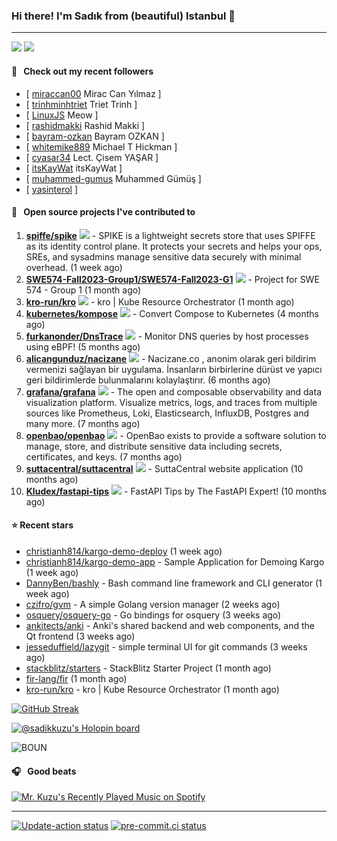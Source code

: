 ### Hi there! I'm Sadık from (beautiful) Istanbul 👋

---

[![](https://img.shields.io/stackexchange/stackoverflow/r/7030591?style=plastic)](https://stackoverflow.com/users/7030591/sadik-kuzu)
[![](https://img.shields.io/twitter/follow/sadikkuzu_mba?style=social)](https://twitter.com/sadikkuzu_mba)


#### 🔭 &nbsp; Check out my recent followers

- [ [miraccan00](https://github.com/miraccan00)   Mirac Can Yılmaz ]
- [ [trinhminhtriet](https://github.com/trinhminhtriet) Triet Trinh ]
- [ [LinuxJS](https://github.com/LinuxJS) Meow ]
- [ [rashidmakki](https://github.com/rashidmakki) Rashid Makki ]
- [ [bayram-ozkan](https://github.com/bayram-ozkan) Bayram OZKAN ]
- [ [whitemike889](https://github.com/whitemike889) Michael T Hickman ]
- [ [cyasar34](https://github.com/cyasar34) Lect. Çisem YAŞAR ]
- [ [itsKayWat](https://github.com/itsKayWat) itsKayWat ]
- [ [muhammed-gumus](https://github.com/muhammed-gumus) Muhammed Gümüş ]
- [ [yasinterol](https://github.com/yasinterol)  ]

#### 🚀 &nbsp; Open source projects I've contributed to
1. [**spiffe/spike**](https://github.com/spiffe/spike/commits?author=sadikkuzu) [![](https://img.shields.io/github/stars/spiffe/spike?style=social)](https://github.com/spiffe/spike/stargazers) - SPIKE is a lightweight secrets store that uses SPIFFE as its identity control plane. It protects your secrets and helps your ops, SREs, and sysadmins manage sensitive data securely with minimal overhead. (1 week ago)
1. [**SWE574-Fall2023-Group1/SWE574-Fall2023-G1**](https://github.com/SWE574-Fall2023-Group1/SWE574-Fall2023-G1/commits?author=sadikkuzu) [![](https://img.shields.io/github/stars/SWE574-Fall2023-Group1/SWE574-Fall2023-G1?style=social)](https://github.com/SWE574-Fall2023-Group1/SWE574-Fall2023-G1/stargazers) - Project for SWE 574 - Group 1 (1 month ago)
1. [**kro-run/kro**](https://github.com/kro-run/kro/commits?author=sadikkuzu) [![](https://img.shields.io/github/stars/kro-run/kro?style=social)](https://github.com/kro-run/kro/stargazers) - kro | Kube Resource Orchestrator (1 month ago)
1. [**kubernetes/kompose**](https://github.com/kubernetes/kompose/commits?author=sadikkuzu) [![](https://img.shields.io/github/stars/kubernetes/kompose?style=social)](https://github.com/kubernetes/kompose/stargazers) - Convert Compose to Kubernetes (4 months ago)
1. [**furkanonder/DnsTrace**](https://github.com/furkanonder/DnsTrace/commits?author=sadikkuzu) [![](https://img.shields.io/github/stars/furkanonder/DnsTrace?style=social)](https://github.com/furkanonder/DnsTrace/stargazers) - Monitor DNS queries by host processes using eBPF! (5 months ago)
1. [**alicangunduz/nacizane**](https://github.com/alicangunduz/nacizane/commits?author=sadikkuzu) [![](https://img.shields.io/github/stars/alicangunduz/nacizane?style=social)](https://github.com/alicangunduz/nacizane/stargazers) - Nacizane.co , anonim olarak geri bildirim vermenizi sağlayan bir uygulama. İnsanların birbirlerine dürüst ve yapıcı geri bildirimlerde bulunmalarını kolaylaştırır. (6 months ago)
1. [**grafana/grafana**](https://github.com/grafana/grafana/commits?author=sadikkuzu) [![](https://img.shields.io/github/stars/grafana/grafana?style=social)](https://github.com/grafana/grafana/stargazers) - The open and composable observability and data visualization platform. Visualize metrics, logs, and traces from multiple sources like Prometheus, Loki, Elasticsearch, InfluxDB, Postgres and many more.  (7 months ago)
1. [**openbao/openbao**](https://github.com/openbao/openbao/commits?author=sadikkuzu) [![](https://img.shields.io/github/stars/openbao/openbao?style=social)](https://github.com/openbao/openbao/stargazers) - OpenBao exists to provide a software solution to manage, store, and distribute sensitive data including secrets, certificates, and keys. (7 months ago)
1. [**suttacentral/suttacentral**](https://github.com/suttacentral/suttacentral/commits?author=sadikkuzu) [![](https://img.shields.io/github/stars/suttacentral/suttacentral?style=social)](https://github.com/suttacentral/suttacentral/stargazers) - SuttaCentral website application (10 months ago)
1. [**Kludex/fastapi-tips**](https://github.com/Kludex/fastapi-tips/commits?author=sadikkuzu) [![](https://img.shields.io/github/stars/Kludex/fastapi-tips?style=social)](https://github.com/Kludex/fastapi-tips/stargazers) - FastAPI Tips by The FastAPI Expert! (10 months ago)


#### ⭐ Recent stars

- [christianh814/kargo-demo-deploy](https://github.com/christianh814/kargo-demo-deploy) (1 week ago)
- [christianh814/kargo-demo-app](https://github.com/christianh814/kargo-demo-app) - Sample Application for Demoing Kargo (1 week ago)
- [DannyBen/bashly](https://github.com/DannyBen/bashly) - Bash command line framework and CLI generator (1 week ago)
- [czifro/gvm](https://github.com/czifro/gvm) - A simple Golang version manager (2 weeks ago)
- [osquery/osquery-go](https://github.com/osquery/osquery-go) - Go bindings for osquery (3 weeks ago)
- [ankitects/anki](https://github.com/ankitects/anki) - Anki&#39;s shared backend and web components, and the Qt frontend (3 weeks ago)
- [jesseduffield/lazygit](https://github.com/jesseduffield/lazygit) - simple terminal UI for git commands (3 weeks ago)
- [stackblitz/starters](https://github.com/stackblitz/starters) - StackBlitz Starter Project (1 month ago)
- [fir-lang/fir](https://github.com/fir-lang/fir) (1 month ago)
- [kro-run/kro](https://github.com/kro-run/kro) - kro | Kube Resource Orchestrator (1 month ago)

[![GitHub Streak](https://streak-stats.demolab.com?user=sadikkuzu&theme=github-dark&hide_border=true&date_format=M%20j%5B%2C%20Y%5D)](https://git.io/streak-stats)

[![@sadikkuzu's Holopin board](https://holopin.io/api/user/board?user=sadikkuzu)](https://holopin.io/@sadikkuzu)

![BOUN](https://github.com/sadikkuzu/sadikkuzu/assets/23168063/c4686502-9896-4af6-86d3-229dac1baa32)

#### 🎧 &nbsp; Good beats

[![Mr. Kuzu's Recently Played Music on Spotify](https://spotify-recently-played-readme.vercel.app/api?user=5cfgfpgmik69ly41rspaiod2a&count=3&unique=1)](https://open.spotify.com/user/5cfgfpgmik69ly41rspaiod2a)

---

[![Update-action status](https://github.com/sadikkuzu/sadikkuzu/actions/workflows/sadikkuzu.yml/badge.svg)](https://github.com/sadikkuzu/sadikkuzu/actions/workflows/sadikkuzu.yml)
[![pre-commit.ci status](https://results.pre-commit.ci/badge/github/sadikkuzu/sadikkuzu/master.svg)](https://results.pre-commit.ci/latest/github/sadikkuzu/sadikkuzu/master)
